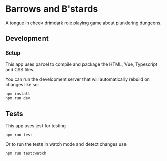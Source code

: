 # Barrows and B'stards

A tongue in cheek drimdark role playing game about plundering dungeons.

## Development

### Setup

This app uses parcel to compile and package the HTML, Vue, Typescript and CSS files.

You can run the development server that will automatically rebuild on changes like so:

```
npm install
npm run dev
```

## Tests

This app uses jest for testing

```
npm run test
```

Or to run the tests in watch mode and detect changes use

```
npm run test:watch
```

